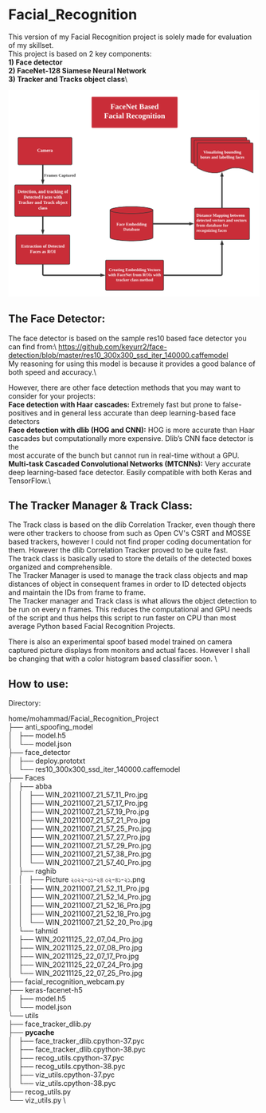 # Facial_Recognition

This version of my Facial Recognition project is solely made for evaluation of my skillset.\
This project is based on 2 key components:\
   **1) Face detector**\
   **2) FaceNet-128 Siamese Neural Network**\
   **3) Tracker and Tracks object class**\

![alt text](https://github.com/noorraghib12/Facial_Recognition/blob/main/utils/image.png?raw=true)

## The Face Detector:

The face detector is based on the sample res10 based face detector you can find from:\ 
https://github.com/keyurr2/face-detection/blob/master/res10_300x300_ssd_iter_140000.caffemodel \
My reasoning for using this model is because it provides a good balance of both speed and accuracy.\

However, there are other face detection methods that you may want to consider for your projects:\
   **Face detection with Haar cascades:** Extremely fast but prone to false-positives and in general less accurate than deep learning-based face detectors\
   **Face detection with dlib (HOG and CNN):** HOG is more accurate than Haar cascades but computationally more expensive. Dlib’s CNN face detector is the\
                                               most accurate of the bunch but cannot run in real-time without a GPU.\
   **Multi-task Cascaded Convolutional Networks (MTCNNs):** Very accurate deep learning-based face detector. Easily compatible with both Keras and TensorFlow.\

## The Tracker Manager & Track Class:

The Track class is based on the dlib Correlation Tracker, even though there were other trackers to choose from such as Open CV's CSRT and MOSSE based trackers, however I could not find proper coding documentation for them. However the dlib Correlation Tracker proved to be quite fast.\
The track class is basically used to store the details of the detected boxes organized and comprehensible. \
The Tracker Manager is used to manage the track class objects and map distances of object in consequent frames in order to ID detected objects and maintain the IDs from frame to frame. \
The Tracker manager and Track class is what allows the object detection to be run on every n frames. This reduces the computational and GPU needs of the script and thus helps this script to run faster on CPU than most average Python based Facial Recognition Projects.

There is also an experimental spoof based model trained on camera captured picture displays from monitors and actual faces. However I shall be changing that with a color histogram based classifier soon. \

## How to use:
Directory: 


home/mohammad/Facial_Recognition_Project \
├── anti_spoofing_model \
│   ├── model.h5 \
│   └── model.json \
├── face_detector \
│   ├── deploy.prototxt \
│   └── res10_300x300_ssd_iter_140000.caffemodel \
├── Faces \
│   ├── abba \
│   │   ├── WIN_20211007_21_57_11_Pro.jpg \
│   │   ├── WIN_20211007_21_57_17_Pro.jpg \
│   │   ├── WIN_20211007_21_57_19_Pro.jpg \
│   │   ├── WIN_20211007_21_57_21_Pro.jpg \
│   │   ├── WIN_20211007_21_57_25_Pro.jpg \
│   │   ├── WIN_20211007_21_57_27_Pro.jpg \
│   │   ├── WIN_20211007_21_57_29_Pro.jpg \
│   │   ├── WIN_20211007_21_57_38_Pro.jpg \
│   │   └── WIN_20211007_21_57_40_Pro.jpg \
│   ├── raghib \
│   │   ├── Picture ২০২২-০১-২৪ ০২-৪১-২১.png \
│   │   ├── WIN_20211007_21_52_11_Pro.jpg \
│   │   ├── WIN_20211007_21_52_14_Pro.jpg \
│   │   ├── WIN_20211007_21_52_16_Pro.jpg \
│   │   ├── WIN_20211007_21_52_18_Pro.jpg \
│   │   └── WIN_20211007_21_52_20_Pro.jpg \
│   └── tahmid \
│       ├── WIN_20211125_22_07_04_Pro.jpg \
│       ├── WIN_20211125_22_07_08_Pro.jpg \
│       ├── WIN_20211125_22_07_17_Pro.jpg \
│       ├── WIN_20211125_22_07_24_Pro.jpg \
│       └── WIN_20211125_22_07_25_Pro.jpg \
├── facial_recognition_webcam.py \
├── keras-facenet-h5 \
│   ├── model.h5 \
│   └── model.json \
└── utils \
    ├── face_tracker_dlib.py \
    ├── __pycache__ \
    │   ├── face_tracker_dlib.cpython-37.pyc \
    │   ├── face_tracker_dlib.cpython-38.pyc \
    │   ├── recog_utils.cpython-37.pyc \
    │   ├── recog_utils.cpython-38.pyc \
    │   ├── viz_utils.cpython-37.pyc \
    │   └── viz_utils.cpython-38.pyc \
    ├── recog_utils.py \
    └── viz_utils.py \ 
    
         


   
